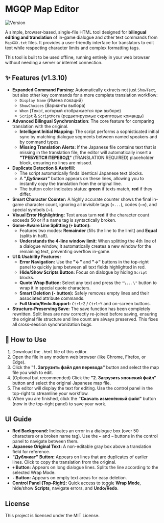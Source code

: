 # MGQP Map Editor
![Version](https://img.shields.io/badge/version-1.3.10-blue)

A simple, browser-based, single-file HTML tool designed for **bilingual editing and translation** of in-game dialogue and other text commands from `MapXXX.txt` files. It provides a user-friendly interface for translators to edit text while respecting character limits and complex formatting tags.

This tool is built to be used offline, running entirely in your web browser without needing a server or internet connection.

## ✨ Features (v1.3.10)

-   **Expanded Command Parsing:** Automatically extracts not just `ShowText`, but also other key commands for a more complete translation workflow:
    -   `Display Name` (Имена локаций)
    -   `ShowChoices` (Варианты выбора)
    -   `When` (Текст, который отображается при выборе)
    -   `Script` & `ScriptMore` (редактируемые скриптовые команды)
-   **Advanced Bilingual Synchronization:** The core feature for comparing translation with the original.
    -   **Intelligent Initial Mapping:** The script performs a sophisticated initial sync by matching dialogue segments between named speakers and by command types.
    -   **Missing Translation Alerts:** If the Japanese file contains text that is missing in the translation file, the editor will automatically insert a **"ТРЕБУЕТСЯ ПЕРЕВОД"** (TRANSLATION REQUIRED) placeholder block, ensuring no lines are missed.
-   **Duplicate Detection & Autofill:**
    -   The script automatically finds identical Japanese text blocks.
    -   A **"Дубликат"** button appears on these lines, allowing you to instantly copy the translation from the original line.
    -   The button color indicates status: **green** if texts match, **red** if they differ.
-   **Smart Character Counter:** A highly accurate counter shows the final in-game character count, ignoring all invisible tags (`<...`), codes (`∾n`), and special symbols (`∾`).
-   **Visual Error Highlighting:** Text areas turn **red** if the character count exceeds 50 or if a name tag is syntactically broken.
-   **Game-Aware Line Splitting (`+` button):**
    -   Features two modes: **Remainder** (fills the line to the limit) and **Equal** (splits in half).
    -   **Understands the 4-line window limit:** When splitting the 4th line of a dialogue window, it automatically creates a new window for the remaining text, preventing overflow in-game.
-   **UI & Usability Features:**
    -   **Error Navigation:** Use the **"←"** and **"→"** buttons in the top-right panel to quickly jump between all text fields highlighted in red.
    -   **Hide/Show Scripts Button:** Focus on dialogue by hiding `Script` blocks.
    -   **Quote Wrap Button:** Select any text and press the `"\...\"` button to wrap it in special quote characters.
    -   **Smart Deletion (`-` button):** Safely removes empty lines and their associated attribute commands.
    -   **Full Undo/Redo Support:** `Ctrl+Z` / `Ctrl+Y` and on-screen buttons.
-   **Structure-Preserving Save:** The save function has been completely rewritten. Split lines are now correctly re-joined before saving, ensuring the original file structure and line count are always preserved. This fixes all cross-session synchronization bugs.

## 🚀 How to Use

1.  Download the `.html` file of this editor.
2.  Open the file in any modern web browser (like Chrome, Firefox, or Edge).
3.  Click the **"1. Загрузить файл для перевода"** button and select the map file you wish to edit.
4.  (Optional but recommended) Click the **"2. Загрузить японский файл"** button and select the original Japanese map file.
5.  The editor will display the text for editing. Use the control panel in the top-right to streamline your workflow.
6.  When you are finished, click the **"Скачать изменённый файл"** button (now in the top-right panel) to save your work.

## UI Guide

-   **Red Background:** Indicates an error in a dialogue box (over 50 characters or a broken name tag). Use the `←` and `→` buttons in the control panel to navigate between them.
-   **Japanese Original Text:** A non-editable gray box above a translation field for reference.
-   **"Дубликат" Button:** Appears on lines that are duplicates of earlier lines. Click to copy the translation from the original.
-   **`+` Button:** Appears on long dialogue lines. Splits the line according to the selected Wrap Mode.
-   **`-` Button:** Appears on empty text areas for easy deletion.
-   **Control Panel (Top-Right):** Quick access to toggle **Wrap Mode**, hide/show **Scripts**, navigate errors, and **Undo/Redo**.

## License

This project is licensed under the MIT License.
